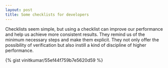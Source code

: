 ```yaml
---
layout: post
title: Some checklists for developers
---
```


Checklists seem simple, but using a checklist can improve our performance and help us achieve more consistent results. They remind us of the minimum necessary steps and make them explicit. They not only offer the possibility of verification but also instill a kind of discipline of higher performance.

{% gist vinitkumar/55ef44f759b7e5620d59 %}

